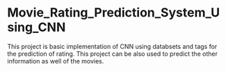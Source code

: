 # Movie_Rating_Prediction_System_Using_CNN
This project is basic implementation of CNN using databsets and tags for the prediction of rating. This project can be also used to predict the other information as well of the movies.
